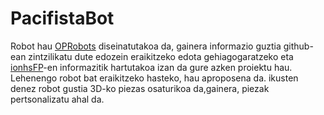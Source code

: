 # PacifistaBot
Robot hau [OPRobots](https://github.com/OPRobots) diseinatutakoa da, gainera informazio guztia github-ean zintzilikatu dute edozein eraikitzeko edota gehiagogaratzeko eta [ionhsFP](https://github.com/ionhsFP)-en informazitik hartutakoa izan da gure azken proiektu hau.
Lehenengo robot bat eraikitzeko hasteko, hau aproposena da. ikusten denez robot gustia 3D-ko piezas osaturikoa da,gainera, piezak pertsonalizatu ahal da.

